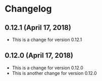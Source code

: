 # Changelog


## 0.12.1 (April 17, 2018)

* This is a change for version 0.12.1

## 0.12.0 (April 17, 2018)

* This is a change for version 0.12.0
* This is another change for version 0.12.0


